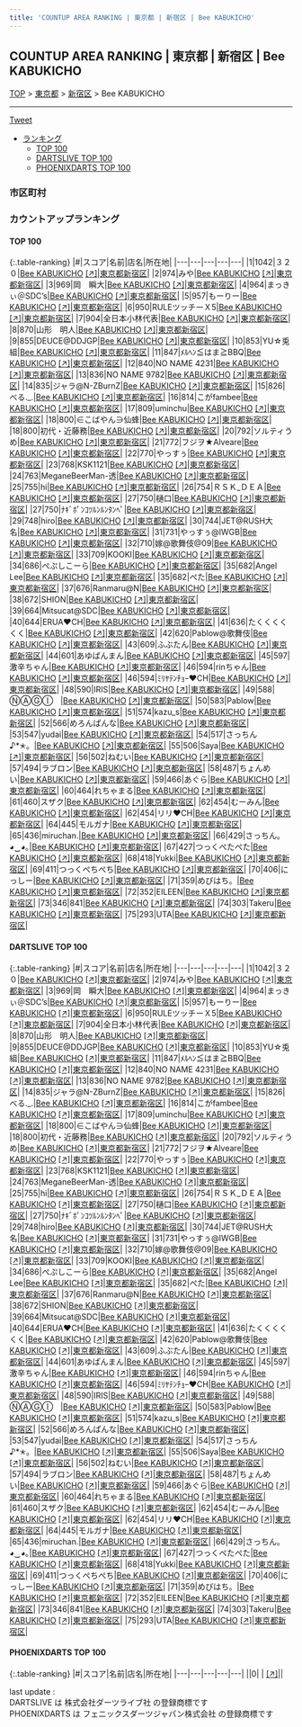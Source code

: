 ```yaml
---
title: 'COUNTUP AREA RANKING | 東京都 | 新宿区 | Bee KABUKICHO'
---
```

## COUNTUP AREA RANKING | 東京都 | 新宿区 | Bee KABUKICHO

[TOP](/darts/rank/) > [東京都](/darts/rank/東京都/) > [新宿区](/darts/rank/東京都/新宿区/) > Bee KABUKICHO

___

<a href="https://twitter.com/share?ref_src=twsrc%5Etfw" data-text="COUNTUP AREA RANKING | 東京都新宿区Bee KABUKICHO" class="twitter-share-button" data-hashtags="DARTSLIVE,PHOENIXDARTS,darts,ダーツ" data-show-count="false">Tweet</a>

* [ランキング](#カウントアップランキング)
    * [TOP 100](#top-100)
    * [DARTSLIVE TOP 100](#dartslive-top-100)
    * [PHOENIXDARTS TOP 100](#phoenixdarts-top-100)

### 市区町村

<ul>

</ul>

### カウントアップランキング

#### TOP 100



{:.table-ranking}
|#|スコア|名前|店名|所在地|
|---|---|---|---|---|
|1|1042|<span class="rank-name-dl">３２０</span>|<a href="/darts/rank/shops/2d522b835f1abbd7b21333aee1bd51e4.html">Bee KABUKICHO</a> <a href="https://search.dartslive.com/jp/shop/2d522b835f1abbd7b21333aee1bd51e4">[↗]</a>|<a href="/darts/rank/東京都/新宿区">東京都新宿区</a>|
|2|974|<span class="rank-name-dl">みや</span>|<a href="/darts/rank/shops/2d522b835f1abbd7b21333aee1bd51e4.html">Bee KABUKICHO</a> <a href="https://search.dartslive.com/jp/shop/2d522b835f1abbd7b21333aee1bd51e4">[↗]</a>|<a href="/darts/rank/東京都/新宿区">東京都新宿区</a>|
|3|969|<span class="rank-name-dl">岡　瞬大</span>|<a href="/darts/rank/shops/2d522b835f1abbd7b21333aee1bd51e4.html">Bee KABUKICHO</a> <a href="https://search.dartslive.com/jp/shop/2d522b835f1abbd7b21333aee1bd51e4">[↗]</a>|<a href="/darts/rank/東京都/新宿区">東京都新宿区</a>|
|4|964|<span class="rank-name-dl">まっきぃ＠SDC’s</span>|<a href="/darts/rank/shops/2d522b835f1abbd7b21333aee1bd51e4.html">Bee KABUKICHO</a> <a href="https://search.dartslive.com/jp/shop/2d522b835f1abbd7b21333aee1bd51e4">[↗]</a>|<a href="/darts/rank/東京都/新宿区">東京都新宿区</a>|
|5|957|<span class="rank-name-dl">もーりー</span>|<a href="/darts/rank/shops/2d522b835f1abbd7b21333aee1bd51e4.html">Bee KABUKICHO</a> <a href="https://search.dartslive.com/jp/shop/2d522b835f1abbd7b21333aee1bd51e4">[↗]</a>|<a href="/darts/rank/東京都/新宿区">東京都新宿区</a>|
|6|950|<span class="rank-name-dl">RULEツッチーＸ5</span>|<a href="/darts/rank/shops/2d522b835f1abbd7b21333aee1bd51e4.html">Bee KABUKICHO</a> <a href="https://search.dartslive.com/jp/shop/2d522b835f1abbd7b21333aee1bd51e4">[↗]</a>|<a href="/darts/rank/東京都/新宿区">東京都新宿区</a>|
|7|904|<span class="rank-name-dl">全日本小林代表</span>|<a href="/darts/rank/shops/2d522b835f1abbd7b21333aee1bd51e4.html">Bee KABUKICHO</a> <a href="https://search.dartslive.com/jp/shop/2d522b835f1abbd7b21333aee1bd51e4">[↗]</a>|<a href="/darts/rank/東京都/新宿区">東京都新宿区</a>|
|8|870|<span class="rank-name-dl">山形　明人</span>|<a href="/darts/rank/shops/2d522b835f1abbd7b21333aee1bd51e4.html">Bee KABUKICHO</a> <a href="https://search.dartslive.com/jp/shop/2d522b835f1abbd7b21333aee1bd51e4">[↗]</a>|<a href="/darts/rank/東京都/新宿区">東京都新宿区</a>|
|9|855|<span class="rank-name-dl">DEUCE@DDJGP</span>|<a href="/darts/rank/shops/2d522b835f1abbd7b21333aee1bd51e4.html">Bee KABUKICHO</a> <a href="https://search.dartslive.com/jp/shop/2d522b835f1abbd7b21333aee1bd51e4">[↗]</a>|<a href="/darts/rank/東京都/新宿区">東京都新宿区</a>|
|10|853|<span class="rank-name-dl">YU☆兎組</span>|<a href="/darts/rank/shops/2d522b835f1abbd7b21333aee1bd51e4.html">Bee KABUKICHO</a> <a href="https://search.dartslive.com/jp/shop/2d522b835f1abbd7b21333aee1bd51e4">[↗]</a>|<a href="/darts/rank/東京都/新宿区">東京都新宿区</a>|
|11|847|<span class="rank-name-dl">ﾒﾙﾍﾝ≦はま≧BBQ</span>|<a href="/darts/rank/shops/2d522b835f1abbd7b21333aee1bd51e4.html">Bee KABUKICHO</a> <a href="https://search.dartslive.com/jp/shop/2d522b835f1abbd7b21333aee1bd51e4">[↗]</a>|<a href="/darts/rank/東京都/新宿区">東京都新宿区</a>|
|12|840|<span class="rank-name-dl">NO NAME 4231</span>|<a href="/darts/rank/shops/2d522b835f1abbd7b21333aee1bd51e4.html">Bee KABUKICHO</a> <a href="https://search.dartslive.com/jp/shop/2d522b835f1abbd7b21333aee1bd51e4">[↗]</a>|<a href="/darts/rank/東京都/新宿区">東京都新宿区</a>|
|13|836|<span class="rank-name-dl">NO NAME 9782</span>|<a href="/darts/rank/shops/2d522b835f1abbd7b21333aee1bd51e4.html">Bee KABUKICHO</a> <a href="https://search.dartslive.com/jp/shop/2d522b835f1abbd7b21333aee1bd51e4">[↗]</a>|<a href="/darts/rank/東京都/新宿区">東京都新宿区</a>|
|14|835|<span class="rank-name-dl">ジャラ@N-ZBurnZ</span>|<a href="/darts/rank/shops/2d522b835f1abbd7b21333aee1bd51e4.html">Bee KABUKICHO</a> <a href="https://search.dartslive.com/jp/shop/2d522b835f1abbd7b21333aee1bd51e4">[↗]</a>|<a href="/darts/rank/東京都/新宿区">東京都新宿区</a>|
|15|826|<span class="rank-name-dl">べる._.</span>|<a href="/darts/rank/shops/2d522b835f1abbd7b21333aee1bd51e4.html">Bee KABUKICHO</a> <a href="https://search.dartslive.com/jp/shop/2d522b835f1abbd7b21333aee1bd51e4">[↗]</a>|<a href="/darts/rank/東京都/新宿区">東京都新宿区</a>|
|16|814|<span class="rank-name-dl">こがfambee</span>|<a href="/darts/rank/shops/2d522b835f1abbd7b21333aee1bd51e4.html">Bee KABUKICHO</a> <a href="https://search.dartslive.com/jp/shop/2d522b835f1abbd7b21333aee1bd51e4">[↗]</a>|<a href="/darts/rank/東京都/新宿区">東京都新宿区</a>|
|17|809|<span class="rank-name-dl">uminchu</span>|<a href="/darts/rank/shops/2d522b835f1abbd7b21333aee1bd51e4.html">Bee KABUKICHO</a> <a href="https://search.dartslive.com/jp/shop/2d522b835f1abbd7b21333aee1bd51e4">[↗]</a>|<a href="/darts/rank/東京都/新宿区">東京都新宿区</a>|
|18|800|<span class="rank-name-dl">∈こばやん∋仙蜂</span>|<a href="/darts/rank/shops/2d522b835f1abbd7b21333aee1bd51e4.html">Bee KABUKICHO</a> <a href="https://search.dartslive.com/jp/shop/2d522b835f1abbd7b21333aee1bd51e4">[↗]</a>|<a href="/darts/rank/東京都/新宿区">東京都新宿区</a>|
|18|800|<span class="rank-name-dl">初代・近藤務</span>|<a href="/darts/rank/shops/2d522b835f1abbd7b21333aee1bd51e4.html">Bee KABUKICHO</a> <a href="https://search.dartslive.com/jp/shop/2d522b835f1abbd7b21333aee1bd51e4">[↗]</a>|<a href="/darts/rank/東京都/新宿区">東京都新宿区</a>|
|20|792|<span class="rank-name-dl">ソルティうめ</span>|<a href="/darts/rank/shops/2d522b835f1abbd7b21333aee1bd51e4.html">Bee KABUKICHO</a> <a href="https://search.dartslive.com/jp/shop/2d522b835f1abbd7b21333aee1bd51e4">[↗]</a>|<a href="/darts/rank/東京都/新宿区">東京都新宿区</a>|
|21|772|<span class="rank-name-dl">フジヲ★Alveare</span>|<a href="/darts/rank/shops/2d522b835f1abbd7b21333aee1bd51e4.html">Bee KABUKICHO</a> <a href="https://search.dartslive.com/jp/shop/2d522b835f1abbd7b21333aee1bd51e4">[↗]</a>|<a href="/darts/rank/東京都/新宿区">東京都新宿区</a>|
|22|770|<span class="rank-name-dl">やっすぅ</span>|<a href="/darts/rank/shops/2d522b835f1abbd7b21333aee1bd51e4.html">Bee KABUKICHO</a> <a href="https://search.dartslive.com/jp/shop/2d522b835f1abbd7b21333aee1bd51e4">[↗]</a>|<a href="/darts/rank/東京都/新宿区">東京都新宿区</a>|
|23|768|<span class="rank-name-dl">KSK1121</span>|<a href="/darts/rank/shops/2d522b835f1abbd7b21333aee1bd51e4.html">Bee KABUKICHO</a> <a href="https://search.dartslive.com/jp/shop/2d522b835f1abbd7b21333aee1bd51e4">[↗]</a>|<a href="/darts/rank/東京都/新宿区">東京都新宿区</a>|
|24|763|<span class="rank-name-dl">MeganeBeerMan-透</span>|<a href="/darts/rank/shops/2d522b835f1abbd7b21333aee1bd51e4.html">Bee KABUKICHO</a> <a href="https://search.dartslive.com/jp/shop/2d522b835f1abbd7b21333aee1bd51e4">[↗]</a>|<a href="/darts/rank/東京都/新宿区">東京都新宿区</a>|
|25|755|<span class="rank-name-dl">hi</span>|<a href="/darts/rank/shops/2d522b835f1abbd7b21333aee1bd51e4.html">Bee KABUKICHO</a> <a href="https://search.dartslive.com/jp/shop/2d522b835f1abbd7b21333aee1bd51e4">[↗]</a>|<a href="/darts/rank/東京都/新宿区">東京都新宿区</a>|
|26|754|<span class="rank-name-dl">ＲＳＫ_ＤＥＡ</span>|<a href="/darts/rank/shops/2d522b835f1abbd7b21333aee1bd51e4.html">Bee KABUKICHO</a> <a href="https://search.dartslive.com/jp/shop/2d522b835f1abbd7b21333aee1bd51e4">[↗]</a>|<a href="/darts/rank/東京都/新宿区">東京都新宿区</a>|
|27|750|<span class="rank-name-dl">樋口</span>|<a href="/darts/rank/shops/2d522b835f1abbd7b21333aee1bd51e4.html">Bee KABUKICHO</a> <a href="https://search.dartslive.com/jp/shop/2d522b835f1abbd7b21333aee1bd51e4">[↗]</a>|<a href="/darts/rank/東京都/新宿区">東京都新宿区</a>|
|27|750|<span class="rank-name-dl">ﾅｷﾞﾎﾟﾝｺﾂﾙﾝﾙﾝﾀﾝﾍﾟ</span>|<a href="/darts/rank/shops/2d522b835f1abbd7b21333aee1bd51e4.html">Bee KABUKICHO</a> <a href="https://search.dartslive.com/jp/shop/2d522b835f1abbd7b21333aee1bd51e4">[↗]</a>|<a href="/darts/rank/東京都/新宿区">東京都新宿区</a>|
|29|748|<span class="rank-name-dl">hiro</span>|<a href="/darts/rank/shops/2d522b835f1abbd7b21333aee1bd51e4.html">Bee KABUKICHO</a> <a href="https://search.dartslive.com/jp/shop/2d522b835f1abbd7b21333aee1bd51e4">[↗]</a>|<a href="/darts/rank/東京都/新宿区">東京都新宿区</a>|
|30|744|<span class="rank-name-dl">JET@RUSH大名</span>|<a href="/darts/rank/shops/2d522b835f1abbd7b21333aee1bd51e4.html">Bee KABUKICHO</a> <a href="https://search.dartslive.com/jp/shop/2d522b835f1abbd7b21333aee1bd51e4">[↗]</a>|<a href="/darts/rank/東京都/新宿区">東京都新宿区</a>|
|31|731|<span class="rank-name-dl">やっすぅ@IWGB</span>|<a href="/darts/rank/shops/2d522b835f1abbd7b21333aee1bd51e4.html">Bee KABUKICHO</a> <a href="https://search.dartslive.com/jp/shop/2d522b835f1abbd7b21333aee1bd51e4">[↗]</a>|<a href="/darts/rank/東京都/新宿区">東京都新宿区</a>|
|32|710|<span class="rank-name-dl">嫁@歌舞伎@09</span>|<a href="/darts/rank/shops/2d522b835f1abbd7b21333aee1bd51e4.html">Bee KABUKICHO</a> <a href="https://search.dartslive.com/jp/shop/2d522b835f1abbd7b21333aee1bd51e4">[↗]</a>|<a href="/darts/rank/東京都/新宿区">東京都新宿区</a>|
|33|709|<span class="rank-name-dl">KOOKI</span>|<a href="/darts/rank/shops/2d522b835f1abbd7b21333aee1bd51e4.html">Bee KABUKICHO</a> <a href="https://search.dartslive.com/jp/shop/2d522b835f1abbd7b21333aee1bd51e4">[↗]</a>|<a href="/darts/rank/東京都/新宿区">東京都新宿区</a>|
|34|686|<span class="rank-name-dl">ぺぷしこーら</span>|<a href="/darts/rank/shops/2d522b835f1abbd7b21333aee1bd51e4.html">Bee KABUKICHO</a> <a href="https://search.dartslive.com/jp/shop/2d522b835f1abbd7b21333aee1bd51e4">[↗]</a>|<a href="/darts/rank/東京都/新宿区">東京都新宿区</a>|
|35|682|<span class="rank-name-dl">Angel Lee</span>|<a href="/darts/rank/shops/2d522b835f1abbd7b21333aee1bd51e4.html">Bee KABUKICHO</a> <a href="https://search.dartslive.com/jp/shop/2d522b835f1abbd7b21333aee1bd51e4">[↗]</a>|<a href="/darts/rank/東京都/新宿区">東京都新宿区</a>|
|35|682|<span class="rank-name-dl">ぺた</span>|<a href="/darts/rank/shops/2d522b835f1abbd7b21333aee1bd51e4.html">Bee KABUKICHO</a> <a href="https://search.dartslive.com/jp/shop/2d522b835f1abbd7b21333aee1bd51e4">[↗]</a>|<a href="/darts/rank/東京都/新宿区">東京都新宿区</a>|
|37|676|<span class="rank-name-dl">Ranmaru@N</span>|<a href="/darts/rank/shops/2d522b835f1abbd7b21333aee1bd51e4.html">Bee KABUKICHO</a> <a href="https://search.dartslive.com/jp/shop/2d522b835f1abbd7b21333aee1bd51e4">[↗]</a>|<a href="/darts/rank/東京都/新宿区">東京都新宿区</a>|
|38|672|<span class="rank-name-dl">SHION</span>|<a href="/darts/rank/shops/2d522b835f1abbd7b21333aee1bd51e4.html">Bee KABUKICHO</a> <a href="https://search.dartslive.com/jp/shop/2d522b835f1abbd7b21333aee1bd51e4">[↗]</a>|<a href="/darts/rank/東京都/新宿区">東京都新宿区</a>|
|39|664|<span class="rank-name-dl">Mitsucat@SDC</span>|<a href="/darts/rank/shops/2d522b835f1abbd7b21333aee1bd51e4.html">Bee KABUKICHO</a> <a href="https://search.dartslive.com/jp/shop/2d522b835f1abbd7b21333aee1bd51e4">[↗]</a>|<a href="/darts/rank/東京都/新宿区">東京都新宿区</a>|
|40|644|<span class="rank-name-dl">ERUA‪♥️CH</span>|<a href="/darts/rank/shops/2d522b835f1abbd7b21333aee1bd51e4.html">Bee KABUKICHO</a> <a href="https://search.dartslive.com/jp/shop/2d522b835f1abbd7b21333aee1bd51e4">[↗]</a>|<a href="/darts/rank/東京都/新宿区">東京都新宿区</a>|
|41|636|<span class="rank-name-dl">たくくくくくく</span>|<a href="/darts/rank/shops/2d522b835f1abbd7b21333aee1bd51e4.html">Bee KABUKICHO</a> <a href="https://search.dartslive.com/jp/shop/2d522b835f1abbd7b21333aee1bd51e4">[↗]</a>|<a href="/darts/rank/東京都/新宿区">東京都新宿区</a>|
|42|620|<span class="rank-name-dl">Pablow@歌舞伎</span>|<a href="/darts/rank/shops/2d522b835f1abbd7b21333aee1bd51e4.html">Bee KABUKICHO</a> <a href="https://search.dartslive.com/jp/shop/2d522b835f1abbd7b21333aee1bd51e4">[↗]</a>|<a href="/darts/rank/東京都/新宿区">東京都新宿区</a>|
|43|609|<span class="rank-name-dl">ふぶたん</span>|<a href="/darts/rank/shops/2d522b835f1abbd7b21333aee1bd51e4.html">Bee KABUKICHO</a> <a href="https://search.dartslive.com/jp/shop/2d522b835f1abbd7b21333aee1bd51e4">[↗]</a>|<a href="/darts/rank/東京都/新宿区">東京都新宿区</a>|
|44|601|<span class="rank-name-dl">あゆぱんまん</span>|<a href="/darts/rank/shops/2d522b835f1abbd7b21333aee1bd51e4.html">Bee KABUKICHO</a> <a href="https://search.dartslive.com/jp/shop/2d522b835f1abbd7b21333aee1bd51e4">[↗]</a>|<a href="/darts/rank/東京都/新宿区">東京都新宿区</a>|
|45|597|<span class="rank-name-dl">激辛ちゃん</span>|<a href="/darts/rank/shops/2d522b835f1abbd7b21333aee1bd51e4.html">Bee KABUKICHO</a> <a href="https://search.dartslive.com/jp/shop/2d522b835f1abbd7b21333aee1bd51e4">[↗]</a>|<a href="/darts/rank/東京都/新宿区">東京都新宿区</a>|
|46|594|<span class="rank-name-dl">rinちゃん</span>|<a href="/darts/rank/shops/2d522b835f1abbd7b21333aee1bd51e4.html">Bee KABUKICHO</a> <a href="https://search.dartslive.com/jp/shop/2d522b835f1abbd7b21333aee1bd51e4">[↗]</a>|<a href="/darts/rank/東京都/新宿区">東京都新宿区</a>|
|46|594|<span class="rank-name-dl">ﾐﾘﾔﾃﾝﾁｮｰ❤️CH</span>|<a href="/darts/rank/shops/2d522b835f1abbd7b21333aee1bd51e4.html">Bee KABUKICHO</a> <a href="https://search.dartslive.com/jp/shop/2d522b835f1abbd7b21333aee1bd51e4">[↗]</a>|<a href="/darts/rank/東京都/新宿区">東京都新宿区</a>|
|48|590|<span class="rank-name-dl">IRIS</span>|<a href="/darts/rank/shops/2d522b835f1abbd7b21333aee1bd51e4.html">Bee KABUKICHO</a> <a href="https://search.dartslive.com/jp/shop/2d522b835f1abbd7b21333aee1bd51e4">[↗]</a>|<a href="/darts/rank/東京都/新宿区">東京都新宿区</a>|
|49|588|<span class="rank-name-dl">ⓃⒶⒼⒾㅤ</span>|<a href="/darts/rank/shops/2d522b835f1abbd7b21333aee1bd51e4.html">Bee KABUKICHO</a> <a href="https://search.dartslive.com/jp/shop/2d522b835f1abbd7b21333aee1bd51e4">[↗]</a>|<a href="/darts/rank/東京都/新宿区">東京都新宿区</a>|
|50|583|<span class="rank-name-dl">Pablow</span>|<a href="/darts/rank/shops/2d522b835f1abbd7b21333aee1bd51e4.html">Bee KABUKICHO</a> <a href="https://search.dartslive.com/jp/shop/2d522b835f1abbd7b21333aee1bd51e4">[↗]</a>|<a href="/darts/rank/東京都/新宿区">東京都新宿区</a>|
|51|574|<span class="rank-name-dl">kazu_s</span>|<a href="/darts/rank/shops/2d522b835f1abbd7b21333aee1bd51e4.html">Bee KABUKICHO</a> <a href="https://search.dartslive.com/jp/shop/2d522b835f1abbd7b21333aee1bd51e4">[↗]</a>|<a href="/darts/rank/東京都/新宿区">東京都新宿区</a>|
|52|566|<span class="rank-name-dl">めろんぱんな</span>|<a href="/darts/rank/shops/2d522b835f1abbd7b21333aee1bd51e4.html">Bee KABUKICHO</a> <a href="https://search.dartslive.com/jp/shop/2d522b835f1abbd7b21333aee1bd51e4">[↗]</a>|<a href="/darts/rank/東京都/新宿区">東京都新宿区</a>|
|53|547|<span class="rank-name-dl">yudai</span>|<a href="/darts/rank/shops/2d522b835f1abbd7b21333aee1bd51e4.html">Bee KABUKICHO</a> <a href="https://search.dartslive.com/jp/shop/2d522b835f1abbd7b21333aee1bd51e4">[↗]</a>|<a href="/darts/rank/東京都/新宿区">東京都新宿区</a>|
|54|517|<span class="rank-name-dl">さっちん♪*✭。</span>|<a href="/darts/rank/shops/2d522b835f1abbd7b21333aee1bd51e4.html">Bee KABUKICHO</a> <a href="https://search.dartslive.com/jp/shop/2d522b835f1abbd7b21333aee1bd51e4">[↗]</a>|<a href="/darts/rank/東京都/新宿区">東京都新宿区</a>|
|55|506|<span class="rank-name-dl">Saya</span>|<a href="/darts/rank/shops/2d522b835f1abbd7b21333aee1bd51e4.html">Bee KABUKICHO</a> <a href="https://search.dartslive.com/jp/shop/2d522b835f1abbd7b21333aee1bd51e4">[↗]</a>|<a href="/darts/rank/東京都/新宿区">東京都新宿区</a>|
|56|502|<span class="rank-name-dl">ねむい</span>|<a href="/darts/rank/shops/2d522b835f1abbd7b21333aee1bd51e4.html">Bee KABUKICHO</a> <a href="https://search.dartslive.com/jp/shop/2d522b835f1abbd7b21333aee1bd51e4">[↗]</a>|<a href="/darts/rank/東京都/新宿区">東京都新宿区</a>|
|57|494|<span class="rank-name-dl">ラブロン</span>|<a href="/darts/rank/shops/2d522b835f1abbd7b21333aee1bd51e4.html">Bee KABUKICHO</a> <a href="https://search.dartslive.com/jp/shop/2d522b835f1abbd7b21333aee1bd51e4">[↗]</a>|<a href="/darts/rank/東京都/新宿区">東京都新宿区</a>|
|58|487|<span class="rank-name-dl">ちょんめい</span>|<a href="/darts/rank/shops/2d522b835f1abbd7b21333aee1bd51e4.html">Bee KABUKICHO</a> <a href="https://search.dartslive.com/jp/shop/2d522b835f1abbd7b21333aee1bd51e4">[↗]</a>|<a href="/darts/rank/東京都/新宿区">東京都新宿区</a>|
|59|466|<span class="rank-name-dl">あぐら</span>|<a href="/darts/rank/shops/2d522b835f1abbd7b21333aee1bd51e4.html">Bee KABUKICHO</a> <a href="https://search.dartslive.com/jp/shop/2d522b835f1abbd7b21333aee1bd51e4">[↗]</a>|<a href="/darts/rank/東京都/新宿区">東京都新宿区</a>|
|60|464|<span class="rank-name-dl">れちゃまる</span>|<a href="/darts/rank/shops/2d522b835f1abbd7b21333aee1bd51e4.html">Bee KABUKICHO</a> <a href="https://search.dartslive.com/jp/shop/2d522b835f1abbd7b21333aee1bd51e4">[↗]</a>|<a href="/darts/rank/東京都/新宿区">東京都新宿区</a>|
|61|460|<span class="rank-name-dl">スザク</span>|<a href="/darts/rank/shops/2d522b835f1abbd7b21333aee1bd51e4.html">Bee KABUKICHO</a> <a href="https://search.dartslive.com/jp/shop/2d522b835f1abbd7b21333aee1bd51e4">[↗]</a>|<a href="/darts/rank/東京都/新宿区">東京都新宿区</a>|
|62|454|<span class="rank-name-dl">むーみん</span>|<a href="/darts/rank/shops/2d522b835f1abbd7b21333aee1bd51e4.html">Bee KABUKICHO</a> <a href="https://search.dartslive.com/jp/shop/2d522b835f1abbd7b21333aee1bd51e4">[↗]</a>|<a href="/darts/rank/東京都/新宿区">東京都新宿区</a>|
|62|454|<span class="rank-name-dl">リリ❤️CH</span>|<a href="/darts/rank/shops/2d522b835f1abbd7b21333aee1bd51e4.html">Bee KABUKICHO</a> <a href="https://search.dartslive.com/jp/shop/2d522b835f1abbd7b21333aee1bd51e4">[↗]</a>|<a href="/darts/rank/東京都/新宿区">東京都新宿区</a>|
|64|445|<span class="rank-name-dl">モルガナ</span>|<a href="/darts/rank/shops/2d522b835f1abbd7b21333aee1bd51e4.html">Bee KABUKICHO</a> <a href="https://search.dartslive.com/jp/shop/2d522b835f1abbd7b21333aee1bd51e4">[↗]</a>|<a href="/darts/rank/東京都/新宿区">東京都新宿区</a>|
|65|436|<span class="rank-name-dl">miruchan.</span>|<a href="/darts/rank/shops/2d522b835f1abbd7b21333aee1bd51e4.html">Bee KABUKICHO</a> <a href="https://search.dartslive.com/jp/shop/2d522b835f1abbd7b21333aee1bd51e4">[↗]</a>|<a href="/darts/rank/東京都/新宿区">東京都新宿区</a>|
|66|429|<span class="rank-name-dl">さっちん｡◕‿◕｡</span>|<a href="/darts/rank/shops/2d522b835f1abbd7b21333aee1bd51e4.html">Bee KABUKICHO</a> <a href="https://search.dartslive.com/jp/shop/2d522b835f1abbd7b21333aee1bd51e4">[↗]</a>|<a href="/darts/rank/東京都/新宿区">東京都新宿区</a>|
|67|427|<span class="rank-name-dl">つっくぺたぺた</span>|<a href="/darts/rank/shops/2d522b835f1abbd7b21333aee1bd51e4.html">Bee KABUKICHO</a> <a href="https://search.dartslive.com/jp/shop/2d522b835f1abbd7b21333aee1bd51e4">[↗]</a>|<a href="/darts/rank/東京都/新宿区">東京都新宿区</a>|
|68|418|<span class="rank-name-dl">Yukki</span>|<a href="/darts/rank/shops/2d522b835f1abbd7b21333aee1bd51e4.html">Bee KABUKICHO</a> <a href="https://search.dartslive.com/jp/shop/2d522b835f1abbd7b21333aee1bd51e4">[↗]</a>|<a href="/darts/rank/東京都/新宿区">東京都新宿区</a>|
|69|411|<span class="rank-name-dl">つっくぺちぺち</span>|<a href="/darts/rank/shops/2d522b835f1abbd7b21333aee1bd51e4.html">Bee KABUKICHO</a> <a href="https://search.dartslive.com/jp/shop/2d522b835f1abbd7b21333aee1bd51e4">[↗]</a>|<a href="/darts/rank/東京都/新宿区">東京都新宿区</a>|
|70|406|<span class="rank-name-dl">にっしー</span>|<a href="/darts/rank/shops/2d522b835f1abbd7b21333aee1bd51e4.html">Bee KABUKICHO</a> <a href="https://search.dartslive.com/jp/shop/2d522b835f1abbd7b21333aee1bd51e4">[↗]</a>|<a href="/darts/rank/東京都/新宿区">東京都新宿区</a>|
|71|359|<span class="rank-name-dl">めびはち。</span>|<a href="/darts/rank/shops/2d522b835f1abbd7b21333aee1bd51e4.html">Bee KABUKICHO</a> <a href="https://search.dartslive.com/jp/shop/2d522b835f1abbd7b21333aee1bd51e4">[↗]</a>|<a href="/darts/rank/東京都/新宿区">東京都新宿区</a>|
|72|352|<span class="rank-name-dl">EILEEN</span>|<a href="/darts/rank/shops/2d522b835f1abbd7b21333aee1bd51e4.html">Bee KABUKICHO</a> <a href="https://search.dartslive.com/jp/shop/2d522b835f1abbd7b21333aee1bd51e4">[↗]</a>|<a href="/darts/rank/東京都/新宿区">東京都新宿区</a>|
|73|346|<span class="rank-name-dl">841</span>|<a href="/darts/rank/shops/2d522b835f1abbd7b21333aee1bd51e4.html">Bee KABUKICHO</a> <a href="https://search.dartslive.com/jp/shop/2d522b835f1abbd7b21333aee1bd51e4">[↗]</a>|<a href="/darts/rank/東京都/新宿区">東京都新宿区</a>|
|74|303|<span class="rank-name-dl">Takeru</span>|<a href="/darts/rank/shops/2d522b835f1abbd7b21333aee1bd51e4.html">Bee KABUKICHO</a> <a href="https://search.dartslive.com/jp/shop/2d522b835f1abbd7b21333aee1bd51e4">[↗]</a>|<a href="/darts/rank/東京都/新宿区">東京都新宿区</a>|
|75|293|<span class="rank-name-dl">UTA</span>|<a href="/darts/rank/shops/2d522b835f1abbd7b21333aee1bd51e4.html">Bee KABUKICHO</a> <a href="https://search.dartslive.com/jp/shop/2d522b835f1abbd7b21333aee1bd51e4">[↗]</a>|<a href="/darts/rank/東京都/新宿区">東京都新宿区</a>|


#### DARTSLIVE TOP 100



{:.table-ranking}
|#|スコア|名前|店名|所在地|
|---|---|---|---|---|
|1|1042|<span class="rank-name-dl">３２０</span>|<a href="/darts/rank/shops/2d522b835f1abbd7b21333aee1bd51e4.html">Bee KABUKICHO</a> <a href="https://search.dartslive.com/jp/shop/2d522b835f1abbd7b21333aee1bd51e4">[↗]</a>|<a href="/darts/rank/東京都/新宿区">東京都新宿区</a>|
|2|974|<span class="rank-name-dl">みや</span>|<a href="/darts/rank/shops/2d522b835f1abbd7b21333aee1bd51e4.html">Bee KABUKICHO</a> <a href="https://search.dartslive.com/jp/shop/2d522b835f1abbd7b21333aee1bd51e4">[↗]</a>|<a href="/darts/rank/東京都/新宿区">東京都新宿区</a>|
|3|969|<span class="rank-name-dl">岡　瞬大</span>|<a href="/darts/rank/shops/2d522b835f1abbd7b21333aee1bd51e4.html">Bee KABUKICHO</a> <a href="https://search.dartslive.com/jp/shop/2d522b835f1abbd7b21333aee1bd51e4">[↗]</a>|<a href="/darts/rank/東京都/新宿区">東京都新宿区</a>|
|4|964|<span class="rank-name-dl">まっきぃ＠SDC’s</span>|<a href="/darts/rank/shops/2d522b835f1abbd7b21333aee1bd51e4.html">Bee KABUKICHO</a> <a href="https://search.dartslive.com/jp/shop/2d522b835f1abbd7b21333aee1bd51e4">[↗]</a>|<a href="/darts/rank/東京都/新宿区">東京都新宿区</a>|
|5|957|<span class="rank-name-dl">もーりー</span>|<a href="/darts/rank/shops/2d522b835f1abbd7b21333aee1bd51e4.html">Bee KABUKICHO</a> <a href="https://search.dartslive.com/jp/shop/2d522b835f1abbd7b21333aee1bd51e4">[↗]</a>|<a href="/darts/rank/東京都/新宿区">東京都新宿区</a>|
|6|950|<span class="rank-name-dl">RULEツッチーＸ5</span>|<a href="/darts/rank/shops/2d522b835f1abbd7b21333aee1bd51e4.html">Bee KABUKICHO</a> <a href="https://search.dartslive.com/jp/shop/2d522b835f1abbd7b21333aee1bd51e4">[↗]</a>|<a href="/darts/rank/東京都/新宿区">東京都新宿区</a>|
|7|904|<span class="rank-name-dl">全日本小林代表</span>|<a href="/darts/rank/shops/2d522b835f1abbd7b21333aee1bd51e4.html">Bee KABUKICHO</a> <a href="https://search.dartslive.com/jp/shop/2d522b835f1abbd7b21333aee1bd51e4">[↗]</a>|<a href="/darts/rank/東京都/新宿区">東京都新宿区</a>|
|8|870|<span class="rank-name-dl">山形　明人</span>|<a href="/darts/rank/shops/2d522b835f1abbd7b21333aee1bd51e4.html">Bee KABUKICHO</a> <a href="https://search.dartslive.com/jp/shop/2d522b835f1abbd7b21333aee1bd51e4">[↗]</a>|<a href="/darts/rank/東京都/新宿区">東京都新宿区</a>|
|9|855|<span class="rank-name-dl">DEUCE@DDJGP</span>|<a href="/darts/rank/shops/2d522b835f1abbd7b21333aee1bd51e4.html">Bee KABUKICHO</a> <a href="https://search.dartslive.com/jp/shop/2d522b835f1abbd7b21333aee1bd51e4">[↗]</a>|<a href="/darts/rank/東京都/新宿区">東京都新宿区</a>|
|10|853|<span class="rank-name-dl">YU☆兎組</span>|<a href="/darts/rank/shops/2d522b835f1abbd7b21333aee1bd51e4.html">Bee KABUKICHO</a> <a href="https://search.dartslive.com/jp/shop/2d522b835f1abbd7b21333aee1bd51e4">[↗]</a>|<a href="/darts/rank/東京都/新宿区">東京都新宿区</a>|
|11|847|<span class="rank-name-dl">ﾒﾙﾍﾝ≦はま≧BBQ</span>|<a href="/darts/rank/shops/2d522b835f1abbd7b21333aee1bd51e4.html">Bee KABUKICHO</a> <a href="https://search.dartslive.com/jp/shop/2d522b835f1abbd7b21333aee1bd51e4">[↗]</a>|<a href="/darts/rank/東京都/新宿区">東京都新宿区</a>|
|12|840|<span class="rank-name-dl">NO NAME 4231</span>|<a href="/darts/rank/shops/2d522b835f1abbd7b21333aee1bd51e4.html">Bee KABUKICHO</a> <a href="https://search.dartslive.com/jp/shop/2d522b835f1abbd7b21333aee1bd51e4">[↗]</a>|<a href="/darts/rank/東京都/新宿区">東京都新宿区</a>|
|13|836|<span class="rank-name-dl">NO NAME 9782</span>|<a href="/darts/rank/shops/2d522b835f1abbd7b21333aee1bd51e4.html">Bee KABUKICHO</a> <a href="https://search.dartslive.com/jp/shop/2d522b835f1abbd7b21333aee1bd51e4">[↗]</a>|<a href="/darts/rank/東京都/新宿区">東京都新宿区</a>|
|14|835|<span class="rank-name-dl">ジャラ@N-ZBurnZ</span>|<a href="/darts/rank/shops/2d522b835f1abbd7b21333aee1bd51e4.html">Bee KABUKICHO</a> <a href="https://search.dartslive.com/jp/shop/2d522b835f1abbd7b21333aee1bd51e4">[↗]</a>|<a href="/darts/rank/東京都/新宿区">東京都新宿区</a>|
|15|826|<span class="rank-name-dl">べる._.</span>|<a href="/darts/rank/shops/2d522b835f1abbd7b21333aee1bd51e4.html">Bee KABUKICHO</a> <a href="https://search.dartslive.com/jp/shop/2d522b835f1abbd7b21333aee1bd51e4">[↗]</a>|<a href="/darts/rank/東京都/新宿区">東京都新宿区</a>|
|16|814|<span class="rank-name-dl">こがfambee</span>|<a href="/darts/rank/shops/2d522b835f1abbd7b21333aee1bd51e4.html">Bee KABUKICHO</a> <a href="https://search.dartslive.com/jp/shop/2d522b835f1abbd7b21333aee1bd51e4">[↗]</a>|<a href="/darts/rank/東京都/新宿区">東京都新宿区</a>|
|17|809|<span class="rank-name-dl">uminchu</span>|<a href="/darts/rank/shops/2d522b835f1abbd7b21333aee1bd51e4.html">Bee KABUKICHO</a> <a href="https://search.dartslive.com/jp/shop/2d522b835f1abbd7b21333aee1bd51e4">[↗]</a>|<a href="/darts/rank/東京都/新宿区">東京都新宿区</a>|
|18|800|<span class="rank-name-dl">∈こばやん∋仙蜂</span>|<a href="/darts/rank/shops/2d522b835f1abbd7b21333aee1bd51e4.html">Bee KABUKICHO</a> <a href="https://search.dartslive.com/jp/shop/2d522b835f1abbd7b21333aee1bd51e4">[↗]</a>|<a href="/darts/rank/東京都/新宿区">東京都新宿区</a>|
|18|800|<span class="rank-name-dl">初代・近藤務</span>|<a href="/darts/rank/shops/2d522b835f1abbd7b21333aee1bd51e4.html">Bee KABUKICHO</a> <a href="https://search.dartslive.com/jp/shop/2d522b835f1abbd7b21333aee1bd51e4">[↗]</a>|<a href="/darts/rank/東京都/新宿区">東京都新宿区</a>|
|20|792|<span class="rank-name-dl">ソルティうめ</span>|<a href="/darts/rank/shops/2d522b835f1abbd7b21333aee1bd51e4.html">Bee KABUKICHO</a> <a href="https://search.dartslive.com/jp/shop/2d522b835f1abbd7b21333aee1bd51e4">[↗]</a>|<a href="/darts/rank/東京都/新宿区">東京都新宿区</a>|
|21|772|<span class="rank-name-dl">フジヲ★Alveare</span>|<a href="/darts/rank/shops/2d522b835f1abbd7b21333aee1bd51e4.html">Bee KABUKICHO</a> <a href="https://search.dartslive.com/jp/shop/2d522b835f1abbd7b21333aee1bd51e4">[↗]</a>|<a href="/darts/rank/東京都/新宿区">東京都新宿区</a>|
|22|770|<span class="rank-name-dl">やっすぅ</span>|<a href="/darts/rank/shops/2d522b835f1abbd7b21333aee1bd51e4.html">Bee KABUKICHO</a> <a href="https://search.dartslive.com/jp/shop/2d522b835f1abbd7b21333aee1bd51e4">[↗]</a>|<a href="/darts/rank/東京都/新宿区">東京都新宿区</a>|
|23|768|<span class="rank-name-dl">KSK1121</span>|<a href="/darts/rank/shops/2d522b835f1abbd7b21333aee1bd51e4.html">Bee KABUKICHO</a> <a href="https://search.dartslive.com/jp/shop/2d522b835f1abbd7b21333aee1bd51e4">[↗]</a>|<a href="/darts/rank/東京都/新宿区">東京都新宿区</a>|
|24|763|<span class="rank-name-dl">MeganeBeerMan-透</span>|<a href="/darts/rank/shops/2d522b835f1abbd7b21333aee1bd51e4.html">Bee KABUKICHO</a> <a href="https://search.dartslive.com/jp/shop/2d522b835f1abbd7b21333aee1bd51e4">[↗]</a>|<a href="/darts/rank/東京都/新宿区">東京都新宿区</a>|
|25|755|<span class="rank-name-dl">hi</span>|<a href="/darts/rank/shops/2d522b835f1abbd7b21333aee1bd51e4.html">Bee KABUKICHO</a> <a href="https://search.dartslive.com/jp/shop/2d522b835f1abbd7b21333aee1bd51e4">[↗]</a>|<a href="/darts/rank/東京都/新宿区">東京都新宿区</a>|
|26|754|<span class="rank-name-dl">ＲＳＫ_ＤＥＡ</span>|<a href="/darts/rank/shops/2d522b835f1abbd7b21333aee1bd51e4.html">Bee KABUKICHO</a> <a href="https://search.dartslive.com/jp/shop/2d522b835f1abbd7b21333aee1bd51e4">[↗]</a>|<a href="/darts/rank/東京都/新宿区">東京都新宿区</a>|
|27|750|<span class="rank-name-dl">樋口</span>|<a href="/darts/rank/shops/2d522b835f1abbd7b21333aee1bd51e4.html">Bee KABUKICHO</a> <a href="https://search.dartslive.com/jp/shop/2d522b835f1abbd7b21333aee1bd51e4">[↗]</a>|<a href="/darts/rank/東京都/新宿区">東京都新宿区</a>|
|27|750|<span class="rank-name-dl">ﾅｷﾞﾎﾟﾝｺﾂﾙﾝﾙﾝﾀﾝﾍﾟ</span>|<a href="/darts/rank/shops/2d522b835f1abbd7b21333aee1bd51e4.html">Bee KABUKICHO</a> <a href="https://search.dartslive.com/jp/shop/2d522b835f1abbd7b21333aee1bd51e4">[↗]</a>|<a href="/darts/rank/東京都/新宿区">東京都新宿区</a>|
|29|748|<span class="rank-name-dl">hiro</span>|<a href="/darts/rank/shops/2d522b835f1abbd7b21333aee1bd51e4.html">Bee KABUKICHO</a> <a href="https://search.dartslive.com/jp/shop/2d522b835f1abbd7b21333aee1bd51e4">[↗]</a>|<a href="/darts/rank/東京都/新宿区">東京都新宿区</a>|
|30|744|<span class="rank-name-dl">JET@RUSH大名</span>|<a href="/darts/rank/shops/2d522b835f1abbd7b21333aee1bd51e4.html">Bee KABUKICHO</a> <a href="https://search.dartslive.com/jp/shop/2d522b835f1abbd7b21333aee1bd51e4">[↗]</a>|<a href="/darts/rank/東京都/新宿区">東京都新宿区</a>|
|31|731|<span class="rank-name-dl">やっすぅ@IWGB</span>|<a href="/darts/rank/shops/2d522b835f1abbd7b21333aee1bd51e4.html">Bee KABUKICHO</a> <a href="https://search.dartslive.com/jp/shop/2d522b835f1abbd7b21333aee1bd51e4">[↗]</a>|<a href="/darts/rank/東京都/新宿区">東京都新宿区</a>|
|32|710|<span class="rank-name-dl">嫁@歌舞伎@09</span>|<a href="/darts/rank/shops/2d522b835f1abbd7b21333aee1bd51e4.html">Bee KABUKICHO</a> <a href="https://search.dartslive.com/jp/shop/2d522b835f1abbd7b21333aee1bd51e4">[↗]</a>|<a href="/darts/rank/東京都/新宿区">東京都新宿区</a>|
|33|709|<span class="rank-name-dl">KOOKI</span>|<a href="/darts/rank/shops/2d522b835f1abbd7b21333aee1bd51e4.html">Bee KABUKICHO</a> <a href="https://search.dartslive.com/jp/shop/2d522b835f1abbd7b21333aee1bd51e4">[↗]</a>|<a href="/darts/rank/東京都/新宿区">東京都新宿区</a>|
|34|686|<span class="rank-name-dl">ぺぷしこーら</span>|<a href="/darts/rank/shops/2d522b835f1abbd7b21333aee1bd51e4.html">Bee KABUKICHO</a> <a href="https://search.dartslive.com/jp/shop/2d522b835f1abbd7b21333aee1bd51e4">[↗]</a>|<a href="/darts/rank/東京都/新宿区">東京都新宿区</a>|
|35|682|<span class="rank-name-dl">Angel Lee</span>|<a href="/darts/rank/shops/2d522b835f1abbd7b21333aee1bd51e4.html">Bee KABUKICHO</a> <a href="https://search.dartslive.com/jp/shop/2d522b835f1abbd7b21333aee1bd51e4">[↗]</a>|<a href="/darts/rank/東京都/新宿区">東京都新宿区</a>|
|35|682|<span class="rank-name-dl">ぺた</span>|<a href="/darts/rank/shops/2d522b835f1abbd7b21333aee1bd51e4.html">Bee KABUKICHO</a> <a href="https://search.dartslive.com/jp/shop/2d522b835f1abbd7b21333aee1bd51e4">[↗]</a>|<a href="/darts/rank/東京都/新宿区">東京都新宿区</a>|
|37|676|<span class="rank-name-dl">Ranmaru@N</span>|<a href="/darts/rank/shops/2d522b835f1abbd7b21333aee1bd51e4.html">Bee KABUKICHO</a> <a href="https://search.dartslive.com/jp/shop/2d522b835f1abbd7b21333aee1bd51e4">[↗]</a>|<a href="/darts/rank/東京都/新宿区">東京都新宿区</a>|
|38|672|<span class="rank-name-dl">SHION</span>|<a href="/darts/rank/shops/2d522b835f1abbd7b21333aee1bd51e4.html">Bee KABUKICHO</a> <a href="https://search.dartslive.com/jp/shop/2d522b835f1abbd7b21333aee1bd51e4">[↗]</a>|<a href="/darts/rank/東京都/新宿区">東京都新宿区</a>|
|39|664|<span class="rank-name-dl">Mitsucat@SDC</span>|<a href="/darts/rank/shops/2d522b835f1abbd7b21333aee1bd51e4.html">Bee KABUKICHO</a> <a href="https://search.dartslive.com/jp/shop/2d522b835f1abbd7b21333aee1bd51e4">[↗]</a>|<a href="/darts/rank/東京都/新宿区">東京都新宿区</a>|
|40|644|<span class="rank-name-dl">ERUA‪♥️CH</span>|<a href="/darts/rank/shops/2d522b835f1abbd7b21333aee1bd51e4.html">Bee KABUKICHO</a> <a href="https://search.dartslive.com/jp/shop/2d522b835f1abbd7b21333aee1bd51e4">[↗]</a>|<a href="/darts/rank/東京都/新宿区">東京都新宿区</a>|
|41|636|<span class="rank-name-dl">たくくくくくく</span>|<a href="/darts/rank/shops/2d522b835f1abbd7b21333aee1bd51e4.html">Bee KABUKICHO</a> <a href="https://search.dartslive.com/jp/shop/2d522b835f1abbd7b21333aee1bd51e4">[↗]</a>|<a href="/darts/rank/東京都/新宿区">東京都新宿区</a>|
|42|620|<span class="rank-name-dl">Pablow@歌舞伎</span>|<a href="/darts/rank/shops/2d522b835f1abbd7b21333aee1bd51e4.html">Bee KABUKICHO</a> <a href="https://search.dartslive.com/jp/shop/2d522b835f1abbd7b21333aee1bd51e4">[↗]</a>|<a href="/darts/rank/東京都/新宿区">東京都新宿区</a>|
|43|609|<span class="rank-name-dl">ふぶたん</span>|<a href="/darts/rank/shops/2d522b835f1abbd7b21333aee1bd51e4.html">Bee KABUKICHO</a> <a href="https://search.dartslive.com/jp/shop/2d522b835f1abbd7b21333aee1bd51e4">[↗]</a>|<a href="/darts/rank/東京都/新宿区">東京都新宿区</a>|
|44|601|<span class="rank-name-dl">あゆぱんまん</span>|<a href="/darts/rank/shops/2d522b835f1abbd7b21333aee1bd51e4.html">Bee KABUKICHO</a> <a href="https://search.dartslive.com/jp/shop/2d522b835f1abbd7b21333aee1bd51e4">[↗]</a>|<a href="/darts/rank/東京都/新宿区">東京都新宿区</a>|
|45|597|<span class="rank-name-dl">激辛ちゃん</span>|<a href="/darts/rank/shops/2d522b835f1abbd7b21333aee1bd51e4.html">Bee KABUKICHO</a> <a href="https://search.dartslive.com/jp/shop/2d522b835f1abbd7b21333aee1bd51e4">[↗]</a>|<a href="/darts/rank/東京都/新宿区">東京都新宿区</a>|
|46|594|<span class="rank-name-dl">rinちゃん</span>|<a href="/darts/rank/shops/2d522b835f1abbd7b21333aee1bd51e4.html">Bee KABUKICHO</a> <a href="https://search.dartslive.com/jp/shop/2d522b835f1abbd7b21333aee1bd51e4">[↗]</a>|<a href="/darts/rank/東京都/新宿区">東京都新宿区</a>|
|46|594|<span class="rank-name-dl">ﾐﾘﾔﾃﾝﾁｮｰ❤️CH</span>|<a href="/darts/rank/shops/2d522b835f1abbd7b21333aee1bd51e4.html">Bee KABUKICHO</a> <a href="https://search.dartslive.com/jp/shop/2d522b835f1abbd7b21333aee1bd51e4">[↗]</a>|<a href="/darts/rank/東京都/新宿区">東京都新宿区</a>|
|48|590|<span class="rank-name-dl">IRIS</span>|<a href="/darts/rank/shops/2d522b835f1abbd7b21333aee1bd51e4.html">Bee KABUKICHO</a> <a href="https://search.dartslive.com/jp/shop/2d522b835f1abbd7b21333aee1bd51e4">[↗]</a>|<a href="/darts/rank/東京都/新宿区">東京都新宿区</a>|
|49|588|<span class="rank-name-dl">ⓃⒶⒼⒾㅤ</span>|<a href="/darts/rank/shops/2d522b835f1abbd7b21333aee1bd51e4.html">Bee KABUKICHO</a> <a href="https://search.dartslive.com/jp/shop/2d522b835f1abbd7b21333aee1bd51e4">[↗]</a>|<a href="/darts/rank/東京都/新宿区">東京都新宿区</a>|
|50|583|<span class="rank-name-dl">Pablow</span>|<a href="/darts/rank/shops/2d522b835f1abbd7b21333aee1bd51e4.html">Bee KABUKICHO</a> <a href="https://search.dartslive.com/jp/shop/2d522b835f1abbd7b21333aee1bd51e4">[↗]</a>|<a href="/darts/rank/東京都/新宿区">東京都新宿区</a>|
|51|574|<span class="rank-name-dl">kazu_s</span>|<a href="/darts/rank/shops/2d522b835f1abbd7b21333aee1bd51e4.html">Bee KABUKICHO</a> <a href="https://search.dartslive.com/jp/shop/2d522b835f1abbd7b21333aee1bd51e4">[↗]</a>|<a href="/darts/rank/東京都/新宿区">東京都新宿区</a>|
|52|566|<span class="rank-name-dl">めろんぱんな</span>|<a href="/darts/rank/shops/2d522b835f1abbd7b21333aee1bd51e4.html">Bee KABUKICHO</a> <a href="https://search.dartslive.com/jp/shop/2d522b835f1abbd7b21333aee1bd51e4">[↗]</a>|<a href="/darts/rank/東京都/新宿区">東京都新宿区</a>|
|53|547|<span class="rank-name-dl">yudai</span>|<a href="/darts/rank/shops/2d522b835f1abbd7b21333aee1bd51e4.html">Bee KABUKICHO</a> <a href="https://search.dartslive.com/jp/shop/2d522b835f1abbd7b21333aee1bd51e4">[↗]</a>|<a href="/darts/rank/東京都/新宿区">東京都新宿区</a>|
|54|517|<span class="rank-name-dl">さっちん♪*✭。</span>|<a href="/darts/rank/shops/2d522b835f1abbd7b21333aee1bd51e4.html">Bee KABUKICHO</a> <a href="https://search.dartslive.com/jp/shop/2d522b835f1abbd7b21333aee1bd51e4">[↗]</a>|<a href="/darts/rank/東京都/新宿区">東京都新宿区</a>|
|55|506|<span class="rank-name-dl">Saya</span>|<a href="/darts/rank/shops/2d522b835f1abbd7b21333aee1bd51e4.html">Bee KABUKICHO</a> <a href="https://search.dartslive.com/jp/shop/2d522b835f1abbd7b21333aee1bd51e4">[↗]</a>|<a href="/darts/rank/東京都/新宿区">東京都新宿区</a>|
|56|502|<span class="rank-name-dl">ねむい</span>|<a href="/darts/rank/shops/2d522b835f1abbd7b21333aee1bd51e4.html">Bee KABUKICHO</a> <a href="https://search.dartslive.com/jp/shop/2d522b835f1abbd7b21333aee1bd51e4">[↗]</a>|<a href="/darts/rank/東京都/新宿区">東京都新宿区</a>|
|57|494|<span class="rank-name-dl">ラブロン</span>|<a href="/darts/rank/shops/2d522b835f1abbd7b21333aee1bd51e4.html">Bee KABUKICHO</a> <a href="https://search.dartslive.com/jp/shop/2d522b835f1abbd7b21333aee1bd51e4">[↗]</a>|<a href="/darts/rank/東京都/新宿区">東京都新宿区</a>|
|58|487|<span class="rank-name-dl">ちょんめい</span>|<a href="/darts/rank/shops/2d522b835f1abbd7b21333aee1bd51e4.html">Bee KABUKICHO</a> <a href="https://search.dartslive.com/jp/shop/2d522b835f1abbd7b21333aee1bd51e4">[↗]</a>|<a href="/darts/rank/東京都/新宿区">東京都新宿区</a>|
|59|466|<span class="rank-name-dl">あぐら</span>|<a href="/darts/rank/shops/2d522b835f1abbd7b21333aee1bd51e4.html">Bee KABUKICHO</a> <a href="https://search.dartslive.com/jp/shop/2d522b835f1abbd7b21333aee1bd51e4">[↗]</a>|<a href="/darts/rank/東京都/新宿区">東京都新宿区</a>|
|60|464|<span class="rank-name-dl">れちゃまる</span>|<a href="/darts/rank/shops/2d522b835f1abbd7b21333aee1bd51e4.html">Bee KABUKICHO</a> <a href="https://search.dartslive.com/jp/shop/2d522b835f1abbd7b21333aee1bd51e4">[↗]</a>|<a href="/darts/rank/東京都/新宿区">東京都新宿区</a>|
|61|460|<span class="rank-name-dl">スザク</span>|<a href="/darts/rank/shops/2d522b835f1abbd7b21333aee1bd51e4.html">Bee KABUKICHO</a> <a href="https://search.dartslive.com/jp/shop/2d522b835f1abbd7b21333aee1bd51e4">[↗]</a>|<a href="/darts/rank/東京都/新宿区">東京都新宿区</a>|
|62|454|<span class="rank-name-dl">むーみん</span>|<a href="/darts/rank/shops/2d522b835f1abbd7b21333aee1bd51e4.html">Bee KABUKICHO</a> <a href="https://search.dartslive.com/jp/shop/2d522b835f1abbd7b21333aee1bd51e4">[↗]</a>|<a href="/darts/rank/東京都/新宿区">東京都新宿区</a>|
|62|454|<span class="rank-name-dl">リリ❤️CH</span>|<a href="/darts/rank/shops/2d522b835f1abbd7b21333aee1bd51e4.html">Bee KABUKICHO</a> <a href="https://search.dartslive.com/jp/shop/2d522b835f1abbd7b21333aee1bd51e4">[↗]</a>|<a href="/darts/rank/東京都/新宿区">東京都新宿区</a>|
|64|445|<span class="rank-name-dl">モルガナ</span>|<a href="/darts/rank/shops/2d522b835f1abbd7b21333aee1bd51e4.html">Bee KABUKICHO</a> <a href="https://search.dartslive.com/jp/shop/2d522b835f1abbd7b21333aee1bd51e4">[↗]</a>|<a href="/darts/rank/東京都/新宿区">東京都新宿区</a>|
|65|436|<span class="rank-name-dl">miruchan.</span>|<a href="/darts/rank/shops/2d522b835f1abbd7b21333aee1bd51e4.html">Bee KABUKICHO</a> <a href="https://search.dartslive.com/jp/shop/2d522b835f1abbd7b21333aee1bd51e4">[↗]</a>|<a href="/darts/rank/東京都/新宿区">東京都新宿区</a>|
|66|429|<span class="rank-name-dl">さっちん｡◕‿◕｡</span>|<a href="/darts/rank/shops/2d522b835f1abbd7b21333aee1bd51e4.html">Bee KABUKICHO</a> <a href="https://search.dartslive.com/jp/shop/2d522b835f1abbd7b21333aee1bd51e4">[↗]</a>|<a href="/darts/rank/東京都/新宿区">東京都新宿区</a>|
|67|427|<span class="rank-name-dl">つっくぺたぺた</span>|<a href="/darts/rank/shops/2d522b835f1abbd7b21333aee1bd51e4.html">Bee KABUKICHO</a> <a href="https://search.dartslive.com/jp/shop/2d522b835f1abbd7b21333aee1bd51e4">[↗]</a>|<a href="/darts/rank/東京都/新宿区">東京都新宿区</a>|
|68|418|<span class="rank-name-dl">Yukki</span>|<a href="/darts/rank/shops/2d522b835f1abbd7b21333aee1bd51e4.html">Bee KABUKICHO</a> <a href="https://search.dartslive.com/jp/shop/2d522b835f1abbd7b21333aee1bd51e4">[↗]</a>|<a href="/darts/rank/東京都/新宿区">東京都新宿区</a>|
|69|411|<span class="rank-name-dl">つっくぺちぺち</span>|<a href="/darts/rank/shops/2d522b835f1abbd7b21333aee1bd51e4.html">Bee KABUKICHO</a> <a href="https://search.dartslive.com/jp/shop/2d522b835f1abbd7b21333aee1bd51e4">[↗]</a>|<a href="/darts/rank/東京都/新宿区">東京都新宿区</a>|
|70|406|<span class="rank-name-dl">にっしー</span>|<a href="/darts/rank/shops/2d522b835f1abbd7b21333aee1bd51e4.html">Bee KABUKICHO</a> <a href="https://search.dartslive.com/jp/shop/2d522b835f1abbd7b21333aee1bd51e4">[↗]</a>|<a href="/darts/rank/東京都/新宿区">東京都新宿区</a>|
|71|359|<span class="rank-name-dl">めびはち。</span>|<a href="/darts/rank/shops/2d522b835f1abbd7b21333aee1bd51e4.html">Bee KABUKICHO</a> <a href="https://search.dartslive.com/jp/shop/2d522b835f1abbd7b21333aee1bd51e4">[↗]</a>|<a href="/darts/rank/東京都/新宿区">東京都新宿区</a>|
|72|352|<span class="rank-name-dl">EILEEN</span>|<a href="/darts/rank/shops/2d522b835f1abbd7b21333aee1bd51e4.html">Bee KABUKICHO</a> <a href="https://search.dartslive.com/jp/shop/2d522b835f1abbd7b21333aee1bd51e4">[↗]</a>|<a href="/darts/rank/東京都/新宿区">東京都新宿区</a>|
|73|346|<span class="rank-name-dl">841</span>|<a href="/darts/rank/shops/2d522b835f1abbd7b21333aee1bd51e4.html">Bee KABUKICHO</a> <a href="https://search.dartslive.com/jp/shop/2d522b835f1abbd7b21333aee1bd51e4">[↗]</a>|<a href="/darts/rank/東京都/新宿区">東京都新宿区</a>|
|74|303|<span class="rank-name-dl">Takeru</span>|<a href="/darts/rank/shops/2d522b835f1abbd7b21333aee1bd51e4.html">Bee KABUKICHO</a> <a href="https://search.dartslive.com/jp/shop/2d522b835f1abbd7b21333aee1bd51e4">[↗]</a>|<a href="/darts/rank/東京都/新宿区">東京都新宿区</a>|
|75|293|<span class="rank-name-dl">UTA</span>|<a href="/darts/rank/shops/2d522b835f1abbd7b21333aee1bd51e4.html">Bee KABUKICHO</a> <a href="https://search.dartslive.com/jp/shop/2d522b835f1abbd7b21333aee1bd51e4">[↗]</a>|<a href="/darts/rank/東京都/新宿区">東京都新宿区</a>|


#### PHOENIXDARTS TOP 100



{:.table-ranking}
|#|スコア|名前|店名|所在地|
|---|---|---|---|---|
||0|<span class="rank-name-dl"> </span>|<a href="/darts/rank/shops/.html"></a> <a href="">[↗]</a>|<a href="/darts/rank//"></a>|


<div class="footer border-top border-gray-light mt-5 pt-3 text-right text-gray">
    last update : <span style="font-weight: italic" id="foot_last_modified"></span><br />
    DARTSLIVE は 株式会社ダーツライブ社 の登録商標です<br />
    PHOENIXDARTS は フェニックスダーツジャパン株式会社 の登録商標です<br />
</div>

<script src="https://cdnjs.cloudflare.com/ajax/libs/jquery.tablesorter/2.31.3/js/jquery.tablesorter.min.js" integrity="sha512-qzgd5cYSZcosqpzpn7zF2ZId8f/8CHmFKZ8j7mU4OUXTNRd5g+ZHBPsgKEwoqxCtdQvExE5LprwwPAgoicguNg==" crossorigin="anonymous" referrerpolicy="no-referrer"></script>
<link rel="stylesheet" href="https://cdnjs.cloudflare.com/ajax/libs/jquery.tablesorter/2.31.3/css/theme.default.min.css" integrity="sha512-wghhOJkjQX0Lh3NSWvNKeZ0ZpNn+SPVXX1Qyc9OCaogADktxrBiBdKGDoqVUOyhStvMBmJQ8ZdMHiR3wuEq8+w==" crossorigin="anonymous" referrerpolicy="no-referrer" />
<script>
$(function() {
    $(".table-ranking").tablesorter({sortList:[[0, 0]]});
    $("#foot_last_modified").text(formatDate(new Date(document.lastModified), 'yyyy-MM-dd HH:mm:ss'));
});
</script>

<script async src="https://platform.twitter.com/widgets.js" charset="utf-8"></script>